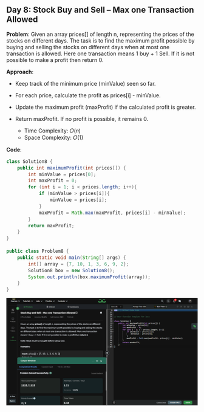 ## Day 8: Stock Buy and Sell – Max one Transaction Allowed

**Problem**: Given an array prices[] of length n, representing the prices of the stocks on different days. The task is to find the maximum profit possible by buying and selling the stocks on different days when at most one transaction is allowed. Here one transaction means 1 buy + 1 Sell. If it is not possible to make a profit then return 0.

**Approach**:
  - Keep track of the minimum price (minValue) seen so far.
  - For each price, calculate the profit as prices[i] - minValue.
  - Update the maximum profit (maxProfit) if the calculated profit is greater.
  - Return maxProfit. If no profit is possible, it remains 0.

    - Time Complexity: 𝑂(𝑛)
    - Space Complexity: 𝑂(1)


**Code**:
```java
class Solution8 {
    public int maximumProfit(int prices[]) {
        int minValue = prices[0];
        int maxProfit = 0;
        for (int i = 1; i < prices.length; i++){
            if (minValue > prices[i]){
                minValue = prices[i];
            }
            maxProfit = Math.max(maxProfit, prices[i] - minValue);
        }
        return maxProfit;
    }
}

public class Problem8 {
    public static void main(String[] args) {
        int[] array = {7, 10, 1, 3, 6, 9, 2};
        Solution8 box = new Solution8();
        System.out.println(box.maximumProfit(array));
    }
}


```
![Day 8 Output](./Day8-Screenshot.png)
